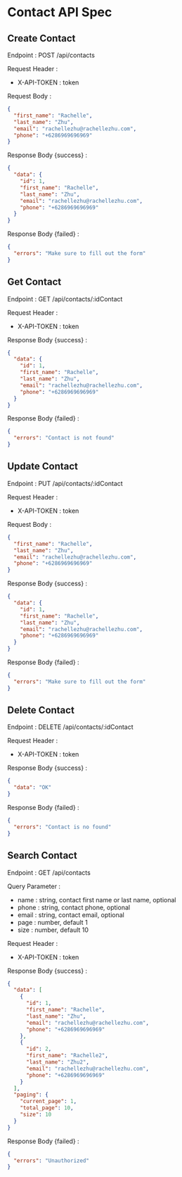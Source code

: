 # Contact API Spec

## Create Contact

Endpoint : POST /api/contacts

Request Header :

- X-API-TOKEN : token

Request Body :

```json
{
  "first_name": "Rachelle",
  "last_name": "Zhu",
  "email": "rachellezhu@rachellezhu.com",
  "phone": "+6286969696969"
}
```

Response Body {success} :

```json
{
  "data": {
    "id": 1,
    "first_name": "Rachelle",
    "last_name": "Zhu",
    "email": "rachellezhu@rachellezhu.com",
    "phone": "+6286969696969"
  }
}
```

Response Body {failed} :

```json
{
  "errors": "Make sure to fill out the form"
}
```

## Get Contact

Endpoint : GET /api/contacts/:idContact

Request Header :

- X-API-TOKEN : token

Response Body {success} :

```json
{
  "data": {
    "id": 1,
    "first_name": "Rachelle",
    "last_name": "Zhu",
    "email": "rachellezhu@rachellezhu.com",
    "phone": "+6286969696969"
  }
}
```

Response Body {failed} :

```json
{
  "errors": "Contact is not found"
}
```

## Update Contact

Endpoint : PUT /api/contacts/:idContact

Request Header :

- X-API-TOKEN : token

Request Body :

```json
{
  "first_name": "Rachelle",
  "last_name": "Zhu",
  "email": "rachellezhu@rachellezhu.com",
  "phone": "+6286969696969"
}
```

Response Body {success} :

```json
{
  "data": {
    "id": 1,
    "first_name": "Rachelle",
    "last_name": "Zhu",
    "email": "rachellezhu@rachellezhu.com",
    "phone": "+6286969696969"
  }
}
```

Response Body {failed} :

```json
{
  "errors": "Make sure to fill out the form"
}
```

## Delete Contact

Endpoint : DELETE /api/contacts/:idContact

Request Header :

- X-API-TOKEN : token

Response Body {success} :

```json
{
  "data": "OK"
}
```

Response Body {failed} :

```json
{
  "errors": "Contact is no found"
}
```

## Search Contact

Endpoint : GET /api/contacts

Query Parameter :

- name : string, contact first name or last name, optional
- phone : string, contact phone, optional
- email : string, contact email, optional
- page : number, default 1
- size : number, default 10

Request Header :

- X-API-TOKEN : token

Response Body {success} :

```json
{
  "data": [
    {
      "id": 1,
      "first_name": "Rachelle",
      "last_name": "Zhu",
      "email": "rachellezhu@rachellezhu.com",
      "phone": "+6286969696969"
    },
    {
      "id": 2,
      "first_name": "Rachelle2",
      "last_name": "Zhu2",
      "email": "rachellezhu@rachellezhu.com",
      "phone": "+6286969696969"
    }
  ],
  "paging": {
    "current_page": 1,
    "total_page": 10,
    "size": 10
  }
}
```

Response Body {failed} :

```json
{
  "errors": "Unauthorized"
}
```

